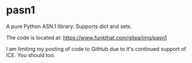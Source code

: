 # pasn1
A pure Python ASN.1 library. Supports dict and sets.

The code is located at: https://www.funkthat.com/gitea/jmg/pasn1

I am limiting my posting of code to GitHub due to it's continued support of ICE.  You should too.
